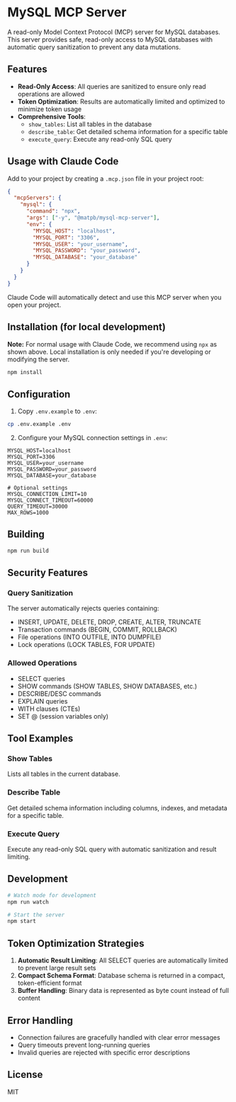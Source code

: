 # MySQL MCP Server

A read-only Model Context Protocol (MCP) server for MySQL databases. This server provides safe, read-only access to MySQL databases with automatic query sanitization to prevent any data mutations.

## Features

- **Read-Only Access**: All queries are sanitized to ensure only read operations are allowed
- **Token Optimization**: Results are automatically limited and optimized to minimize token usage
- **Comprehensive Tools**:
  - `show_tables`: List all tables in the database
  - `describe_table`: Get detailed schema information for a specific table
  - `execute_query`: Execute any read-only SQL query

## Usage with Claude Code

Add to your project by creating a `.mcp.json` file in your project root:

```json
{
  "mcpServers": {
    "mysql": {
      "command": "npx",
      "args": ["-y", "@matpb/mysql-mcp-server"],
      "env": {
        "MYSQL_HOST": "localhost",
        "MYSQL_PORT": "3306",
        "MYSQL_USER": "your_username",
        "MYSQL_PASSWORD": "your_password",
        "MYSQL_DATABASE": "your_database"
      }
    }
  }
}
```

Claude Code will automatically detect and use this MCP server when you open your project.

## Installation (for local development)

**Note:** For normal usage with Claude Code, we recommend using `npx` as shown above. Local installation is only needed if you're developing or modifying the server.

```bash
npm install
```

## Configuration

1. Copy `.env.example` to `.env`:

```bash
cp .env.example .env
```

2. Configure your MySQL connection settings in `.env`:

```env
MYSQL_HOST=localhost
MYSQL_PORT=3306
MYSQL_USER=your_username
MYSQL_PASSWORD=your_password
MYSQL_DATABASE=your_database

# Optional settings
MYSQL_CONNECTION_LIMIT=10
MYSQL_CONNECT_TIMEOUT=60000
QUERY_TIMEOUT=30000
MAX_ROWS=1000
```

## Building

```bash
npm run build
```

## Security Features

### Query Sanitization

The server automatically rejects queries containing:

- INSERT, UPDATE, DELETE, DROP, CREATE, ALTER, TRUNCATE
- Transaction commands (BEGIN, COMMIT, ROLLBACK)
- File operations (INTO OUTFILE, INTO DUMPFILE)
- Lock operations (LOCK TABLES, FOR UPDATE)

### Allowed Operations

- SELECT queries
- SHOW commands (SHOW TABLES, SHOW DATABASES, etc.)
- DESCRIBE/DESC commands
- EXPLAIN queries
- WITH clauses (CTEs)
- SET @ (session variables only)

## Tool Examples

### Show Tables

Lists all tables in the current database.

### Describe Table

Get detailed schema information including columns, indexes, and metadata for a specific table.

### Execute Query

Execute any read-only SQL query with automatic sanitization and result limiting.

## Development

```bash
# Watch mode for development
npm run watch

# Start the server
npm start
```

## Token Optimization Strategies

1. **Automatic Result Limiting**: All SELECT queries are automatically limited to prevent large result sets
2. **Compact Schema Format**: Database schema is returned in a compact, token-efficient format
3. **Buffer Handling**: Binary data is represented as byte count instead of full content

## Error Handling

- Connection failures are gracefully handled with clear error messages
- Query timeouts prevent long-running queries
- Invalid queries are rejected with specific error descriptions

## License

MIT
